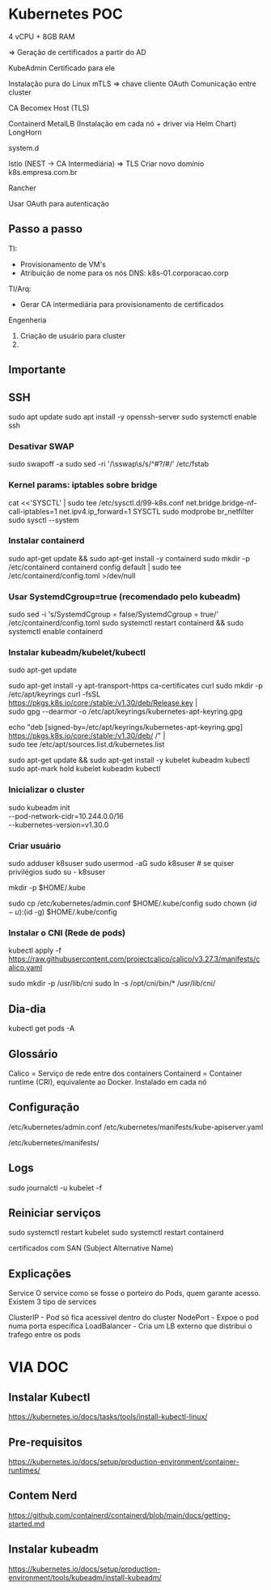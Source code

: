 
# Kubernetes POC

4 vCPU + 8GB RAM

=> Geração de certificados a partir do AD

KubeAdmin
    Certificado para ele

Instalação pura do Linux
mTLS => chave cliente OAuth
    Comunicação entre cluster

CA Becomex
Host 
(TLS)

Containerd
MetalLB (Instalação em cada nó + driver via Helm Chart)
LongHorn

system.d

Istio (NEST -> CA Intermediária) => TLS
Criar novo domínio k8s.empresa.com.br


Rancher

Usar OAuth para autenticação

## Passo a passo

TI:
- Provisionamento de VM's
- Atribuição de nome para os nós DNS: k8s-01.corporacao.corp

TI/Arq:
- Gerar CA intermediária para provisionamento de certificados

Engenheria

1. Criação de usuário para cluster
2. 


## Importante

## SSH
sudo apt update
sudo apt install -y openssh-server
sudo systemctl enable ssh


### Desativar SWAP
sudo swapoff -a
sudo sed -ri '/\sswap\s/s/^#?/#/' /etc/fstab

### Kernel params: iptables sobre bridge
cat <<'SYSCTL' | sudo tee /etc/sysctl.d/99-k8s.conf
net.bridge.bridge-nf-call-iptables=1
net.ipv4.ip_forward=1
SYSCTL
sudo modprobe br_netfilter
sudo sysctl --system

### Instalar containerd
sudo apt-get update && sudo apt-get install -y containerd
sudo mkdir -p /etc/containerd
containerd config default | sudo tee /etc/containerd/config.toml >/dev/null

### Usar SystemdCgroup=true (recomendado pelo kubeadm)
sudo sed -i 's/SystemdCgroup = false/SystemdCgroup = true/' /etc/containerd/config.toml
sudo systemctl restart containerd && sudo systemctl enable containerd

### Instalar kubeadm/kubelet/kubectl

sudo apt-get update

sudo apt-get install -y apt-transport-https ca-certificates curl
sudo mkdir -p /etc/apt/keyrings
curl -fsSL https://pkgs.k8s.io/core:/stable:/v1.30/deb/Release.key | \
  sudo gpg --dearmor -o /etc/apt/keyrings/kubernetes-apt-keyring.gpg

echo "deb [signed-by=/etc/apt/keyrings/kubernetes-apt-keyring.gpg] \
https://pkgs.k8s.io/core:/stable:/v1.30/deb/ /" | \
  sudo tee /etc/apt/sources.list.d/kubernetes.list

sudo apt-get update && sudo apt-get install -y kubelet kubeadm kubectl
sudo apt-mark hold kubelet kubeadm kubectl

### Inicializar o cluster

sudo kubeadm init \
  --pod-network-cidr=10.244.0.0/16 \
  --kubernetes-version=v1.30.0

### Criar usuário 

sudo adduser k8suser
sudo usermod -aG sudo k8suser   # se quiser privilégios sudo
su - k8suser

mkdir -p $HOME/.kube

sudo cp /etc/kubernetes/admin.conf $HOME/.kube/config
sudo chown $(id -u):$(id -g) $HOME/.kube/config


### Instalar o CNI (Rede de pods)

kubectl apply -f https://raw.githubusercontent.com/projectcalico/calico/v3.27.3/manifests/calico.yaml

sudo mkdir -p /usr/lib/cni
sudo ln -s /opt/cni/bin/* /usr/lib/cni/


## Dia-dia

kubectl get pods -A

## Glossário

Calico = Serviço de rede entre dos containers
Containerd = Container runtime (CRI), equivalente ao Docker. Instalado em cada nó

## Configuração
/etc/kubernetes/admin.conf
/etc/kubernetes/manifests/kube-apiserver.yaml

/etc/kubernetes/manifests/

## Logs
sudo journalctl -u kubelet -f

## Reiniciar serviços
sudo systemctl restart kubelet
sudo systemctl restart containerd


certificados com SAN (Subject Alternative Name)



## Explicações

Service 
O service como se fosse o porteiro do Pods, quem garante acesso. Existem 3 tipo de services

ClusterIP - Pod só fica acessivel dentro do cluster
NodePort - Expoe o pod numa porta especifica
LoadBalancer - Cria um LB externo que distribui o trafego entre os pods





# VIA DOC

## Instalar Kubectl
https://kubernetes.io/docs/tasks/tools/install-kubectl-linux/

## Pre-requisitos
https://kubernetes.io/docs/setup/production-environment/container-runtimes/

## Contem Nerd
https://github.com/containerd/containerd/blob/main/docs/getting-started.md

## Instalar kubeadm
https://kubernetes.io/docs/setup/production-environment/tools/kubeadm/install-kubeadm/